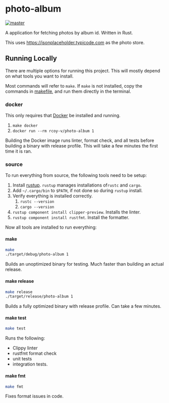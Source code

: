 # photo-album

[![master](https://circleci.com/gh/rcoy-v/photo-album/tree/master.svg?style=svg)](https://circleci.com/gh/rcoy-v/photo-album/tree/master)

A application for fetching photos by album id. Written in Rust.

This uses https://jsonplaceholder.typicode.com as the photo store.

## Running Locally

There are multiple options for running this project.
This will mostly depend on what tools you want to install.

Most commands will refer to `make`.
If `make` is not installed, copy the commands in [makefile](makefile),
and run them directly in the terminal.

### docker

This only requires that [Docker](https://docs.docker.com/) be installed and running.

1. `make docker`
1. `docker run --rm rcoy-v/photo-album 1`

Building the Docker image runs linter, format check, and all tests
before building a binary with release profile.
This will take a few minutes the first time it is ran.

### source

To run everything from source, the following tools need to be setup:

1. Install [rustup](https://www.rust-lang.org/tools/install). 
`rustup` manages installations of`rustc` and `cargo`.
1. Add `~/.cargo/bin` to `$PATH`, if not done so during `rustup` install.
1. Verify everything is installed correctly.
    1. `rustc --version`
    1. `cargo --version`
1. `rustup component install clipper-preview`. Installs the linter.
1. `rustup component install rustfmt`. Install the formatter.

Now all tools are installed to run everything:

#### make
```bash
make
./target/debug/photo-album 1
```
Builds an unoptimized binary for testing.
Much faster than building an actual release.

#### make release

```bash
make release
./target/release/photo-album 1
```
Builds a fully optimized binary with release profile.
Can take a few minutes.

#### make test

```bash
make test
```
Runs the following:

- Clippy linter
- rustfmt format check
- unit tests
- integration tests.

#### make fmt

```bash
make fmt
```
Fixes format issues in code.
